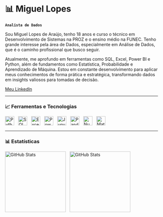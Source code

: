 # 📊 Miguel Lopes

**`Analista de Dados`**

Sou Miguel Lopes de Araújo, tenho 18 anos e curso o técnico em Desenvolvimento de Sistemas na PROZ e o ensino médio na FUNEC. Tenho grande interesse pela área de Dados, especialmente em Análise de Dados, que é o caminho profissional que busco seguir.

Atualmente, me aprofundo em ferramentas como SQL, Excel, Power BI e Python, além de fundamentos como Estatística, Probabilidade e Aprendizado de Máquina. Estou em constante desenvolvimento para aplicar meus conhecimentos de forma prática e estratégica, transformando dados em insights valiosos para tomadas de decisão.

[Meu LinkedIn](https://www.linkedin.com/in/miguel-lopes-ab8a97268)

---

### 📈 Ferramentas e Tecnologias

<img 
    align="left" 
    alt="Python" 
    title="Python" 
    width="30px" 
    style="padding-right: 10px;" 
    src="https://cdn.jsdelivr.net/gh/devicons/devicon/icons/python/python-original.svg" 
/>
<img 
    align="left" 
    alt="SQL" 
    title="SQL" 
    width="30px" 
    style="padding-right: 10px;" 
    src="https://cdn.jsdelivr.net/gh/devicons/devicon/icons/mysql/mysql-original.svg" 
/>
<img 
    align="left" 
    alt="Excel" 
    title="Microsoft Excel" 
    width="30px" 
    style="padding-right: 10px;" 
    src="https://upload.wikimedia.org/wikipedia/commons/7/75/Microsoft_Office_Excel_%282019–present%29.svg" 
/>
<img 
    align="left" 
    alt="Power BI" 
    title="Power BI" 
    width="30px" 
    style="padding-right: 10px;" 
    src="https://upload.wikimedia.org/wikipedia/commons/c/cf/New_Power_BI_Logo.svg" 
/>
<img 
    align="left" 
    alt="Jupyter Notebook" 
    title="Jupyter Notebook" 
    width="30px" 
    style="padding-right: 10px;" 
    src="https://cdn.jsdelivr.net/gh/devicons/devicon/icons/jupyter/jupyter-original.svg" 
/>
<img 
    align="left" 
    alt="Pandas" 
    title="Pandas" 
    width="30px" 
    style="padding-right: 10px;" 
    src="https://upload.wikimedia.org/wikipedia/commons/e/ed/Pandas_logo.svg" 
/>
<img 
    align="left" 
    alt="NumPy" 
    title="NumPy" 
    width="30px" 
    style="padding-right: 10px;" 
    src="https://upload.wikimedia.org/wikipedia/commons/1/1a/NumPy_logo.svg" 
/>
<img 
    align="left" 
    alt="Matplotlib" 
    title="Matplotlib" 
    width="30px" 
    style="padding-right: 10px;" 
    src="https://upload.wikimedia.org/wikipedia/commons/8/84/Matplotlib_icon.svg" 
/>

<br/>
<br/>

---

### 📊 Estatísticas

<p>
  <img 
    align="left" 
    alt="GitHub Stats" 
    height="200" 
    style="padding-right: 10px;" 
    src="https://github-readme-stats.vercel.app/api?username=MiguelLopes&show_icons=true&theme=tokyonight&include_all_commits=true&locale=pt-br" 
  />

<img 
      align="left" 
      alt="GitHub Stats" 
      height="200" 
      src="https://github-readme-stats.vercel.app/api/top-langs/?username=MiguelLopes&theme=tokyonight&layout=compact&custom_title=Tecnologias&langs_count=9" 
  />
</p>
